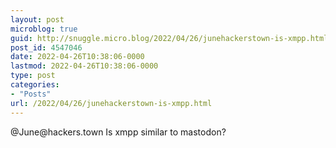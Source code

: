 ```yaml
---
layout: post
microblog: true
guid: http://snuggle.micro.blog/2022/04/26/junehackerstown-is-xmpp.html
post_id: 4547046
date: 2022-04-26T10:38:06-0000
lastmod: 2022-04-26T10:38:06-0000
type: post
categories:
- "Posts"
url: /2022/04/26/junehackerstown-is-xmpp.html
---
```

<p>@June@hackers.town Is xmpp similar to mastodon?</p>
